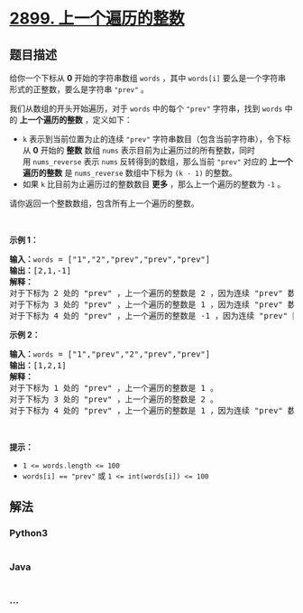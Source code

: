 # [2899. 上一个遍历的整数](https://leetcode-cn.com/problems/last-visited-integers)



## 题目描述

<!-- 这里写题目描述 -->

<p>给你一个下标从 <strong>0</strong>&nbsp;开始的字符串数组&nbsp;<code>words</code>&nbsp;，其中&nbsp;<code>words[i]</code>&nbsp;要么是一个字符串形式的正整数，要么是字符串&nbsp;<code>"prev"</code>&nbsp;。</p>

<p>我们从数组的开头开始遍历，对于 <code>words</code>&nbsp;中的每个&nbsp;<code>"prev"</code>&nbsp;字符串，找到 <code>words</code>&nbsp;中的 <strong>上一个遍历的整数</strong>&nbsp;，定义如下：</p>

<ul>
	<li><code>k</code>&nbsp;表示到当前位置为止的连续&nbsp;<code>"prev"</code>&nbsp;字符串数目（包含当前字符串），令下标从&nbsp;<strong>0</strong>&nbsp;开始的&nbsp;<strong>整数</strong> 数组&nbsp;<code>nums</code>&nbsp;表示目前为止遍历过的所有整数，同时用&nbsp;<code>nums_reverse</code>&nbsp;表示&nbsp;<code>nums</code>&nbsp;反转得到的数组，那么当前 <code>"prev"</code>&nbsp;对应的 <strong>上一个遍历的整数</strong>&nbsp;是&nbsp;<code>nums_reverse</code>&nbsp;数组中下标为 <code>(k - 1)</code>&nbsp;的整数。</li>
	<li>如果&nbsp;<code>k</code>&nbsp;比目前为止遍历过的整数数目 <strong>更多</strong>&nbsp;，那么上一个遍历的整数为&nbsp;<code>-1</code>&nbsp;。</li>
</ul>

<p>请你返回一个整数数组，包含所有上一个遍历的整数。</p>

<p>&nbsp;</p>

<p><strong class="example">示例 1：</strong></p>

<pre>
<b>输入：</b><code>words</code> = ["1","2","prev","prev","prev"]
<b>输出：</b>[2,1,-1]
<b>解释：</b>
对于下标为 2 处的 "prev" ，上一个遍历的整数是 2 ，因为连续 "prev" 数目为 1 ，同时在数组 reverse_nums 中，第一个元素是 2 。
对于下标为 3 处的 "prev" ，上一个遍历的整数是 1 ，因为连续 "prev" 数目为 2 ，同时在数组 reverse_nums 中，第二个元素是 1 。
对于下标为 4 处的 "prev" ，上一个遍历的整数是 -1 ，因为连续 "prev" 数目为 3 ，但总共只遍历过 2 个整数。
</pre>

<p><strong class="example">示例 2：</strong></p>

<pre>
<b>输入：</b><code>words</code> = ["1","prev","2","prev","prev"]
<b>输出：</b>[1,2,1]
<strong>解释：</strong>
对于下标为 1 处的 "prev" ，上一个遍历的整数是 1 。
对于下标为 3 处的 "prev" ，上一个遍历的整数是 2 。
对于下标为 4 处的 "prev" ，上一个遍历的整数是 1 ，因为连续 "prev"<strong>&nbsp;</strong>数目为 2 ，同时在数组 reverse_nums 中，第二个元素是 1 。
</pre>

<p>&nbsp;</p>

<p><strong>提示：</strong></p>

<ul>
	<li><code>1 &lt;= words.length &lt;= 100</code></li>
	<li><code>words[i] == "prev"</code>&nbsp;或&nbsp;<code>1 &lt;= int(words[i]) &lt;= 100</code></li>
</ul>


## 解法

<!-- 这里可写通用的实现逻辑 -->

<!-- tabs:start -->

### **Python3**

<!-- 这里可写当前语言的特殊实现逻辑 -->

```python

```

### **Java**

<!-- 这里可写当前语言的特殊实现逻辑 -->

```java

```

### **...**

```

```

<!-- tabs:end -->
